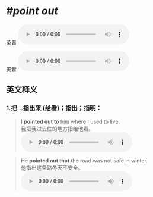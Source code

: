 # ***\#point out*** 
英音
<audio src="./media/point out1_AAC.aac" controls="controls"></audio>

美音
<audio src="./media/point out2_AAC.aac" controls="controls"></audio>



  

英文释义
---
### 1.**把…指出来 (给看)；指出；指明：**  

 > I **pointed out to** him where I used to live.  
 > 我把我过去住的地方指给他看。    
<audio src="./media/point-19.aac" controls="controls"></audio>

 > He **pointed out that** the road was not safe in winter.  
 > 他指出这条路冬天不安全。    
<audio src="./media/point-20.aac" controls="controls"></audio>


